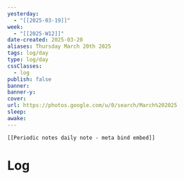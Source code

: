 ```yaml
---
yesterday: 
  - "[[2025-03-19]]"
week: 
  - "[[2025-W12]]" 
date-created: 2025-03-20
aliases: Thursday March 20th 2025
tags: log/day
type: log/day
cssClasses:
  - log
publish: false
banner: 
banner-y: 
cover: 
url: https://photos.google.com/u/0/search/March%202025
sleep: 
awake:
---
```


```meta-bind-embed
[[Periodic notes daily note - meta bind embed]]
```

# Log